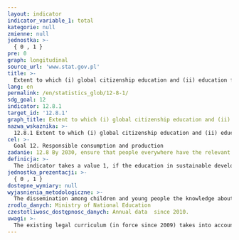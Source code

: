 ```yaml
---
layout: indicator
indicator_variable_1: total
kategorie: null
zmienne: null
jednostka: >-
  { 0 , 1 }
pre: 0
graph: longitudinal
source_url: 'www.stat.gov.pl'
title: >-
  Extent to which (i) global citizenship education and (ii) education for sustainable development (including climate change education) are mainstreamed in (a) national education policies (b) curricula (c) teacher education and (d) student assessment
lang: en
permalink: /en/statistics_glob/12-8-1/
sdg_goal: 12
indicator: 12.8.1
target_id: '12.8.1'
graph_title: Extent to which (i) global citizenship education and (ii) education for sustainable development (including climate change education) are mainstreamed in (a) national education policies (b) curricula (c) teacher education and (d) student assessment
nazwa_wskaznika: >-
  12.8.1 Extent to which (i) global citizenship education and (ii) education for sustainable development (including climate change education) are mainstreamed in (a) national education policies (b) curricula (c) teacher education and (d) student assessment
cel: >-
  Goal 12. Responsible consumption and production
zadanie: 12.8 By 2030, ensure that people everywhere have the relevant information and awareness for sustainable development and lifestyles in harmony with nature
definicja: >-
  The indicator takes a value 1, if the education in sustainable development is carried out in particular in global citizenship education, education for sustainable development (including climate change education) and this education are mainstreamed in national education policies, curricula, teacher education and student assessment.
jednostka_prezentacji: >-
  { 0 , 1 }
dostepne_wymiary: null
wyjasnienia_metodologiczne: >-
  The dissemination among children and young people the knowledge about the principles of sustainable development and the shaping of attitudes, to foster its implementation in local, national and global scale is guaranteed by law (article 1, point 11 of the Act on education system – Journal of Laws from 2016, item 1943).Minister for education determines the curricula that are mandatory's goals and teaching content, including the skills described in the form of general and specific requirements for skills and knowledge, which should have a student after completion of the particular stage of the educational as well as educational role of the school.Objectives and content of the teaching for sustainable development are carried out in accordance with the basis of a curriculum controlled by Regulation of the Minister of National Education of 27 August 2012 on the core pre-school curriculum and general education curriculum in different types of schools (Journal of Laws: from 2014, item 977, from 2014, item 803, and from 2016, item 895).Starting with the school year 2017/2018, in primary schools and in 1-degree secondary schools will apply the curriculum governed by Regulation of the Minister of National Education of 14 February 2017 on the core pre-school curriculum and general education curriculum for primary education, including for students with intellectual disabilities in moderate or severe, general education for 1-degree trade school, general education for special school adoptive to work and education for post-secondary (Journal of Laws from 2017, item 356).
zrodlo_danych: Ministry of National Education
czestotliwosc_dostępnosc_danych: Annual data  since 2010.
uwagi: >-
  The existing legal curriculum (in force since 2009) takes into account the objectives of education and educational contents of sustainable development.The evolution of social and civic competences of students, with an emphasis on developing responsible citizenship and environmental education, including implementation issues of climate change, are carried out within the framework of the course: history, civics, nature, biology, chemistry, ethics.In the context of the reform of the education - starting with 2017 - it changes the structure of higher education, and as a consequence new curriculum is developed. New curricula for 8-year elementary school from the school year 2017/2018, indicates the objectives and educational content of social and civic education and environmental education. The document introduces students to the world of values (e.g., cooperation, solidarity, building social relationships), education of children and youth in a spirit of respect for another human being and the environment, including the dissemination of knowledge of the principles of sustainable development. The content will be extended accordingly in the educational contents for secondary school.
---
```

